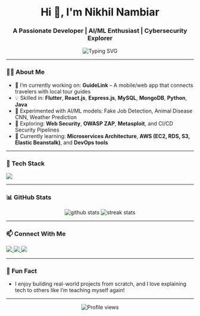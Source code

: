 <h1 align="center">Hi 👋, I'm Nikhil Nambiar</h1>
<h3 align="center">A Passionate Developer | AI/ML Enthusiast | Cybersecurity Explorer</h3>

<p align="center">
  <img src="https://readme-typing-svg.herokuapp.com?font=Fira+Code&pause=1000&color=F76900&center=true&vCenter=true&lines=Full-Stack+Developer;Cybersecurity+and+AI+Explorer;Flutter+%7C+React+%7C+Node.js;Learning+DevOps+%26+Cloud+Deployment" alt="Typing SVG" />
</p>

---

### 👨‍💻 About Me

- 🌱 I’m currently working on: **GuideLink** – A mobile/web app that connects travelers with local tour guides  
- 💡 Skilled in: **Flutter**, **React.js**, **Express.js**, **MySQL**, **MongoDB**, **Python**, **Java**  
- 🤖 Experimented with AI/ML models: Fake Job Detection, Animal Disease CNN, Weather Prediction  
- 🔐 Exploring: **Web Security**, **OWASP ZAP**, **Metasploit**, and CI/CD Security Pipelines  
- 🧠 Currently learning: **Microservices Architecture**, **AWS (EC2, RDS, S3, Elastic Beanstalk)**, and **DevOps tools**

---

### 🧰 Tech Stack

<p align="left">
  <img src="https://skillicons.dev/icons?i=flutter,react,nodejs,express,html,css,js,java,python,mysql,mongodb,git,github,vscode,aws" />
</p>

---

### 📊 GitHub Stats

<p align="center">
  <img src="https://github-readme-stats.vercel.app/api?username=NikhilNambiar-0109&show_icons=true&theme=radical" alt="github stats" />
  <img src="https://github-readme-streak-stats.herokuapp.com/?user=NikhilNambiar-0109&theme=radical" alt="streak stats" />
</p>

---

### 📫 Connect With Me

<p align="left">
  <a href="https://linkedin.com/in/nikhil-nambiar-0109" target="_blank">
    <img src="https://img.shields.io/badge/LinkedIn-blue?style=for-the-badge&logo=linkedin&logoColor=white" />
  </a>
  <a href="mailto:nikhilnambiar0109@gmail.com" target="_blank">
    <img src="https://img.shields.io/badge/Gmail-D14836?style=for-the-badge&logo=gmail&logoColor=white" />
  </a>
  <a href="https://github.com/NikhilNambiar-0109" target="_blank">
    <img src="https://img.shields.io/badge/GitHub-100000?style=for-the-badge&logo=github&logoColor=white" />
  </a>
</p>

---

### 🧠 Fun Fact

- I enjoy building real-world projects from scratch, and I love explaining tech to others like I’m teaching myself again!

---

<!-- Visitor badge -->
<p align="center">
  <img src="https://komarev.com/ghpvc/?username=NikhilNambiar-0109&label=Profile+Views&color=brightgreen&style=flat" alt="Profile views" />
</p>
